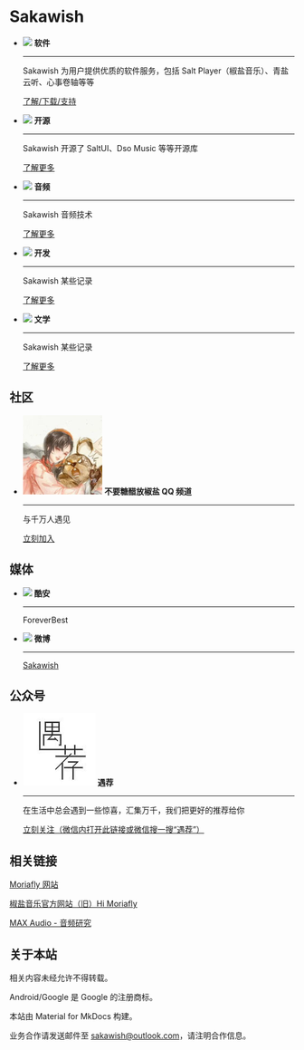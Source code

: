 # Sakawish

<div class="grid cards" markdown>

-   <img src="https://img.icons8.com/fluency-systems-regular/48/notification-center.png"/> __软件__
    
    ---

    Sakawish 为用户提供优质的软件服务，包括 Salt Player（椒盐音乐）、青盐云听、心事卷轴等等

    [了解/下载/支持](apps/index.md)

-   <img src="https://img.icons8.com/fluency-systems-regular/48/github.png"/> __开源__
    
    ---

    Sakawish 开源了 SaltUI、Dso Music 等等开源库

    [了解更多](open-source/index.md)

-   <img src="https://img.icons8.com/fluency-systems-regular/48/bit-rate.png"/> __音频__
    
    ---

    Sakawish 音频技术

    [了解更多](audio/index.md)

-   <img src="https://img.icons8.com/fluency-systems-regular/48/source-code.png"/> __开发__
    
    ---

    Sakawish 某些记录

    [了解更多](dev/index.md)

-   <img src="https://img.icons8.com/fluency-systems-regular/48/literature--v2.png"/> __文学__
    
    ---

    Sakawish 某些记录

    [了解更多](literature/index.md)

</div>

## 社区

<div class="grid cards" markdown>

-   <img src="res/drawable/ic_qq_channel.png"/> __不要糖醋放椒盐 QQ 频道__
    
    ---

    与千万人遇见

    [立刻加入](https://pd.qq.com/s/9ev310)

</div>

## 媒体

<div class="grid cards" markdown>

-   <img src="res/drawable/ic_coolapk.ico"/> __酷安__
    
    ---

    ForeverBest

-   <img src="https://img.icons8.com/color/48/weibo.png"/> __微博__
    
    ---

    [Sakawish](https://weibo.com/u/7886040991)

</div>

## 公众号

<div class="grid cards" markdown>

-   <img src="res/drawable/ic_yujian.png"/> __遇荐__
    
    ---

    在生活中总会遇到一些惊喜，汇集万千，我们把更好的推荐给你

    [立刻关注（微信内打开此链接或微信搜一搜“遇荐”）](https://mp.weixin.qq.com/mp/profile_ext?action=home&__biz=MzIxNDA4OTY2OA==&scene=124#wechat_redirect)

</div>

## 相关链接

[Moriafly 网站](https://moriafly.com)

[椒盐音乐官方网站（旧）Hi Moriafly](https://moriafly.xyz/HiMoriafly) 

[MAX Audio - 音频研究](https://moriafly.xyz/HiMoriafly/docs/max-audio) 

## 关于本站

相关内容未经允许不得转载。

Android/Google 是 Google 的注册商标。

本站由 Material for MkDocs 构建。

业务合作请发送邮件至 [sakawish@outlook.com](mailto:sakawish@outlook.com)，请注明合作信息。